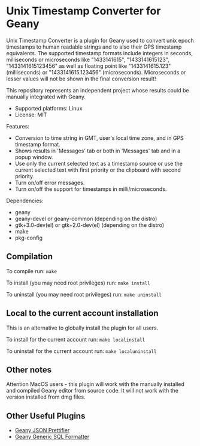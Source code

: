 Unix Timestamp Converter for Geany
==================================


Unix Timestamp Converter is a plugin for Geany used to convert unix
epoch timestamps to human readable strings and to also their GPS
timestamp equivalents. The supported timestamp formats include integers
in seconds, milliseconds or microseconds like "1433141615",
"1433141615123", "1433141615123456" as well as floating point like
"1433141615.123" (milliseconds) or "1433141615.123456"
(microseconds). Microseconds or lesser values will not be shown in the
final conversion result!

This repository represents an independent project whose results could
be manually integrated with Geany.

* Supported platforms: Linux
* License: MIT

Features:

* Conversion to time string in GMT, user's local time zone, and in GPS
timestamp format.
* Shows results in 'Messages' tab or both in 'Messages' tab and in
a popup window.
* Use only the current selected text as a timestamp source or use the
current selected text with first priority or the clipboard with second
priority.
* Turn on/off error messages.
* Turn on/off the support for timestamps in milli/microseconds.

Dependencies:

* geany
* geany-devel or geany-common  (depending on the distro)
* gtk+3.0-dev(el) or gtk+2.0-dev(el)  (depending on the distro)
* make
* pkg-config

Compilation
-----------

To compile run: `make`

To install (you may need root privileges) run: `make install`

To uninstall (you may need root privileges) run: `make uninstall`

Local to the current account installation
-----------------------------------------

This is an alternative to globally install the plugin for all users.

To install for the current account run: `make localinstall`

To uninstall for the current account run: `make localuninstall`

Other notes
-----------

Attention MacOS users - this plugin will work with the manually
installed and compiled Geany editor from source code. It will not work
with the version installed from dmg files.

Other Useful Plugins
--------------------
* [Geany JSON Prettifier](https://github.com/zhgzhg/Geany-JSON-Prettifier)
* [Geany Generic SQL Formatter](https://github.com/zhgzhg/Geany-Generic-SQL-Formatter)
